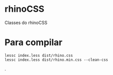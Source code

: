 # rhinoCSS
Classes do rhinoCSS

# Para compilar

```
lessc index.less dist/rhino.css
lessc index.less dist/rhino.min.css --clean-css
```
.
